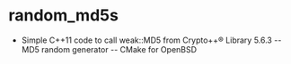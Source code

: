 # random_md5s
- Simple C++11 code to call weak::MD5 from Crypto++® Library 5.6.3
-- MD5 random generator
-- CMake for OpenBSD
